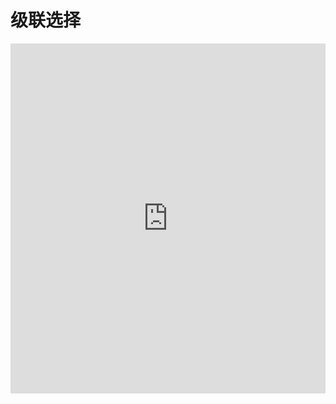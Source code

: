 # 级联选择

<iframe width="100%" height="560" src="http://www.easybui.com/demo/source.html?url=pages/ui_controls/bui.levelselect&code=html,js,result" allowfullscreen="allowfullscreen" frameborder="0"></iframe>
